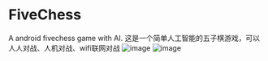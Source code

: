# FiveChess
A android fivechess game with AI.
这是一个简单人工智能的五子棋游戏，可以人人对战、人机对战、wifi联网对战
![image](https://github.com/lany192/FiveChess/raw/master/Screenshot/a.png)
![image](https://github.com/lany192/FiveChess/raw/master/Screenshot/b.png)
